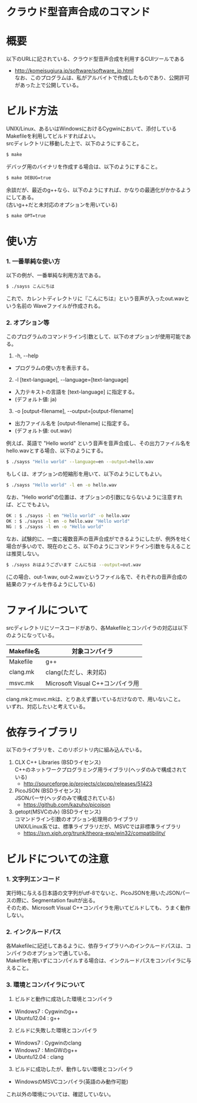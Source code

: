 クラウド型音声合成のコマンド
===========================
# 概要
以下のURLに記されている、クラウド型音声合成を利用するCUIツールである  
  - http://komeisugiura.jp/software/software_jp.html  
なお、このプログラムは、私がアルバイトで作成したものであり、公開許可があった上で公開している。




# ビルド方法
UNIX/Linux、あるいはWindowsにおけるCygwinにおいて、添付しているMakefileを利用してビルドすればよい。  
srcディレクトリに移動した上で、以下のようにすること。
```sh
$ make
```
デバッグ用のバイナリを作成する場合は、以下のようにすること。
```sh
$ make DEBUG=true
```
余談だが、最近のg++なら、以下のようにすれば、かなりの最適化がかかるようにしてある。  
(古いg++だと未対応のオプションを用いている)
```sh
$ make OPT=true
```




# 使い方
### 1. 一番単純な使い方
以下の例が、一番単純な利用方法である。  
```sh
$ ./sayss こんにちは
```
これで、カレントディレクトリに『こんにちは』という音声が入ったout.wavという名前の Waveファイルが作成される。


### 2. オプション等
このプログラムのコマンドライン引数として、以下のオプションが使用可能である。  

1. -h, --help
  - プログラムの使い方を表示する。
2. -l [text-language], --language=[text-language]
  - 入力テキストの言語を [text-language] に指定する。
  - (デフォルト値: ja)
3. -o [output-filename], --output=[output-filename]
  - 出力ファイル名を [output-filename] に指定する。
  - (デフォルト値: out.wav)

例えば、英語で "Hello world" という音声を音声合成し、その出力ファイル名をhello.wavとする場合、以下のようにする。
```sh
$ ./sayss "Hello world" --language=en --output=hello.wav
```
もしくは、オプションの短縮形を用いて、以下のようにしてもよい。
```sh
$ ./sayss "Hello world" -l en -o hello.wav
```
なお、"Hello world"の位置は、オプションの引数にならないように注意すれば、どこでもよい。
```sh
OK : $ ./sayss -l en "Hello world" -o hello.wav
OK : $ ./sayss -l en -o hello.wav "Hello world"
NG : $ ./sayss -l en -o "Hello world"
```

なお、試験的に、一度に複数音声の音声合成ができるようにしたが、例外を吐く場合が多いので、現在のところ、以下のようにコマンドライン引数を与えることは推奨しない。
```sh
$ ./sayss おはようございます こんにちは --output=out.wav
```
(この場合、out-1.wav, out-2.wavというファイル名で、それぞれの音声合成の結果のファイルを作るようにしている)




# ファイルについて
srcディレクトリにソースコードがあり、各Makefileとコンパイラの対応は以下のようになっている。

Makefile名 | 対象コンパイラ
-----------|---------------------------------
Makefile   | g++
clang.mk   | clang(ただし、未対応)
msvc.mk    | Microsoft Visual C++コンパイラ用

clang.mkとmsvc.mkは、とりあえず置いているだけなので、用いないこと。  
いずれ、対応したいと考えている。




# 依存ライブラリ
以下のライブラリを、このリポジトリ内に組み込んでいる。

1. CLX C++ Libraries (BSDライセンス)  
  C++のネットワークプログラミング用ライブラリ(ヘッダのみで構成されている)  
    - http://sourceforge.jp/projects/clxcpp/releases/51423
2. PicoJSON (BSDライセンス)  
  JSONパーサ(ヘッダのみで構成されている)  
    - https://github.com/kazuho/picojson
3. getopt(MSVCのみ) (BSDライセンス)  
  コマンドライン引数のオプション処理用のライブラリ  
  UNIX/Linux系では、標準ライブラリだが、MSVCでは非標準ライブラリ  
    - https://svn.xiph.org/trunk/theora-exp/win32/compatibility/




# ビルドについての注意
### 1. 文字列エンコード
実行時に与える日本語の文字列がutf-8でないと、PicoJSONを用いたJSONパースの際に、Segmentation faultが出る。  
そのため、Microsoft Visual C++コンパイラを用いてビルドしても、うまく動作しない。

### 2. インクルードパス
各Makefileに記述してあるように、依存ライブラリへのインクルードパスは、コンパイラのオプションで通している。  
Makefileを用いずにコンパイルする場合は、インクルードパスをコンパイラに与えること。

### 3. 環境とコンパイラについて

1. ビルドと動作に成功した環境とコンパイラ  
  - Windows7    : Cygwinのg++  
  - Ubuntu12.04 : g++  
2. ビルドに失敗した環境とコンパイラ  
  - Windows7    : Cygwinのclang  
  - Windows7    : MinGWのg++  
  - Ubuntu12.04 : clang  
3. ビルドに成功したが、動作しない環境とコンパイラ  
  - WindowsのMSVCコンパイラ(英語のみ動作可能)  

これ以外の環境については、確認していない。
